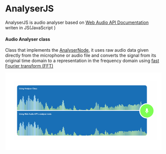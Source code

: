# AnalyserJS
AnalyserJS is audio analyser based on [Web Audio API Documentation](https://www.w3.org/TR/webaudio/#analysernode) writen in JS(JavaScript )      
     
     
     
#### Audio Analyser class
Class that implements the [AnalyserNode](https://www.w3.org/TR/webaudio/#analysernode), it
uses raw audio data given directly from the microphone or audio file and converts the signal from its original time domain to a representation in the frequency domain using [fast Fourier transform (FFT)]( https://en.wikipedia.org/wiki/Fast_Fourier_transform)

![alt text](screens/image1.png)
 
